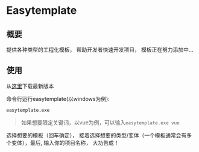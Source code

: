 # Easytemplate
## 概要
提供各种类型的工程化模板， 帮助开发者快速开发项目， 模板正在努力添加中...

## 使用
从[这里](https://github.com/superjcd/easytemplate/releases)下载最新版本

命令行运行easytemplate(以windows为例):
```cmd
easytemplate.exe
```
> 如果想要限定关键词，以vue为例，可以输入`easytemplate.exe vue`

选择想要的模板（回车确定）， 接着选择想要的类型/变体（一个模板通常会有多个变体），最后, 输入你的项目名称， 大功告成！
